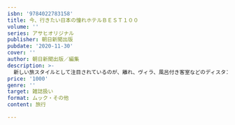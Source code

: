 ```yaml
---
isbn: '9784022783158'
title: 今、行きたい日本の憧れホテルＢＥＳＴ１００
volume: ''
series: アサヒオリジナル
publisher: 朝日新聞出版
pubdate: '2020-11-30'
cover: ''
author: 朝日新聞出版／編集
description: >-
  新しい旅スタイルとして注目されているのが、離れ、ヴィラ、風呂付き客室などのディスタンスがとられたホテルステイ。いつかは泊まりたい憧れの癒やし宿、ホテルを全国から厳選セレクトして掲載。
price: '1000'
genre: ''
target: 雑誌扱い
format: ムック・その他
content: 旅行

---
```

